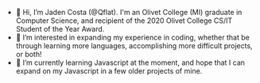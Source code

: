 - 👋 Hi, I’m Jaden Costa (@Qflat). I'm an Olivet College (MI) graduate in Computer Science, and recipient of the 2020 Olivet College CS/IT Student of the Year Award. 
- 👀 I’m interested in expanding my experience in coding, whether that be through learning more languages, accomplishing more difficult projects, or both!
- 🌱 I’m currently learning Javascript at the moment, and hope that I can expand on my Javascript in a few older projects of mine. 

<!---
Qflat/Qflat is a ✨ special ✨ repository because its `README.md` (this file) appears on your GitHub profile.
You can click the Preview link to take a look at your changes.
- 💞️ I’m looking to collaborate on 
--->
